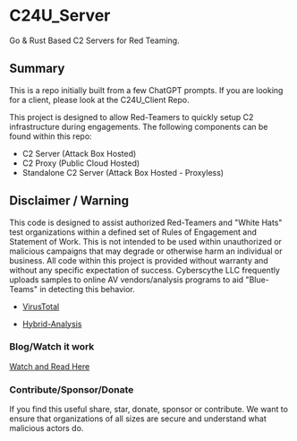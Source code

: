 # C24U_Server

Go & Rust Based C2 Servers for Red Teaming.

## Summary

This is a repo initially built from a few ChatGPT prompts. If you are looking for a client, please look at the C24U_Client Repo.

This project is designed to allow Red-Teamers to quickly setup C2 infrastructure during engagements. The following components can be found within this repo:

- C2 Server (Attack Box Hosted)
- C2 Proxy (Public Cloud Hosted)
- Standalone C2 Server (Attack Box Hosted - Proxyless)

## Disclaimer / Warning

This code is designed to assist authorized Red-Teamers and "White Hats" test organizations within a defined set of Rules of Engagement and Statement of Work. This is not intended to be used within unauthorized or malicious campaigns that may degrade or otherwise harm an individual or business. All code within this project is provided without warranty and without any specific expectation of success. Cyberscythe LLC frequently uploads samples to online AV vendors/analysis programs to aid "Blue-Teams" in detecting this behavior.

- [VirusTotal](https://virustotal.com)

- [Hybrid-Analysis](https://hybrid-analysis.com)

### Blog/Watch it work

[Watch and Read Here](https://cyberscythe.com/blog/C24U)

### Contribute/Sponsor/Donate

If you find this useful share, star, donate, sponsor or contribute. We want to ensure that organizations of all sizes are secure and understand what malicious actors do.
